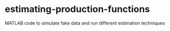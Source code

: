 # estimating-production-functions
MATLAB code to simulate fake data and run different estimation techniques
